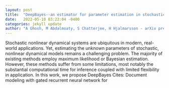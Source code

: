 ```yaml
---
layout: post
title:  "DeepBayes--an estimator for parameter estimation in stochastic nonlinear dynamical models"
date:   2022-05-10 03:22:04 -0400
categories: jekyll update
author: "A Ghosh, M Abdalmoaty, S Chatterjee, H Hjalmarsson - arXiv preprint arXiv , 2022"
---
```

Stochastic nonlinear dynamical systems are ubiquitous in modern, real-world applications. Yet, estimating the unknown parameters of stochastic, nonlinear dynamical models remains a challenging problem. The majority of existing methods employ maximum likelihood or Bayesian estimation. However, these methods suffer from some limitations, most notably the substantial computational time for inference coupled with limited flexibility in application. In this work, we propose DeepBayes Cites: Document modeling with gated recurrent neural network for
